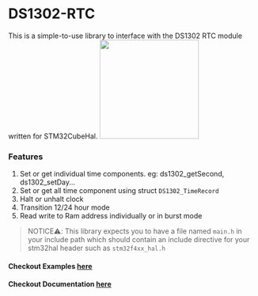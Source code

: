 # DS1302-RTC

This is a simple-to-use library to interface with the DS1302 RTC module written for STM32CubeHal.
<img src="https://github.com/user-attachments/assets/291db377-a329-4ae4-878a-7e571ff7136b" width="200">

### Features
1. Set or get individual time components. eg: ds1302_getSecond, ds1302_setDay...
2. Set or get all time component using struct `DS1302_TimeRecord`
3. Halt or unhalt clock
4. Transition 12/24 hour mode
5. Read write to Ram address individually or in burst mode

> NOTICE⚠️: This library expects you to have a file named `main.h` in your include path which should contain an include directive for your stm32hal header such as `stm32f4xx_hal.h`

#### Checkout Examples [here](https://github.com/STM32-pio-libs/DS1302-RTC/tree/main/examples)
#### Checkout Documentation [here](https://github.com/STM32-pio-libs/DS1302-RTC/blob/main/Documentation.md)

